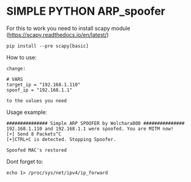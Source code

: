 # SIMPLE PYTHON ARP_spoofer

For this to work you need to install scapy module (https://scapy.readthedocs.io/en/latest/)

```
pip install --pre scapy[basic]
```

How to use:
```
change:

# VARS
target_ip = "192.168.1.110"
spoof_ip = "192.168.1.1"

to the values you need
```

Usage example:
```
############### Simple ARP SPOOFER by Wolchara000 ###############
192.168.1.110 and 192.168.1.1 were spoofed. You are MITM now!
[+] Send 8 Packets^C
[+]CTRL+C is detected. Stopping Spoofer.

Spoofed MAC's restored
```
Dont forget to:
```
echo 1> /proc/sys/net/ipv4/ip_forward
```
